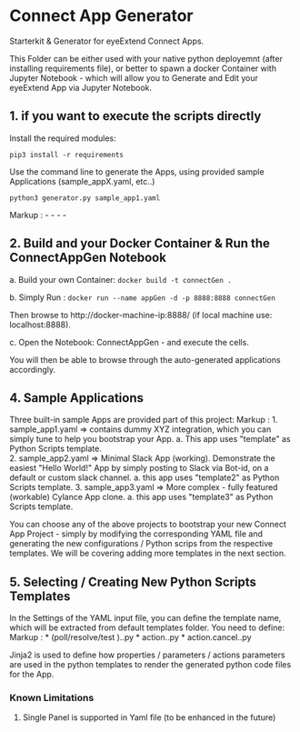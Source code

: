 # Connect App Generator
Starterkit & Generator for eyeExtend Connect Apps.   

This Folder can be either used with your native python deployemnt (after installing requirements file), or better to spawn a docker Container with Jupyter Notebook - which will allow you to Generate and Edit your eyeExtend App via Jupyter Notebook.

## 1. if you want to execute the scripts directly

Install the required modules:

 `pip3 install -r requirements`

Use the command line to generate the Apps, using provided sample Applications (sample_appX.yaml, etc..)

 `python3 generator.py sample_app1.yaml`

Markup :  - - - -

## 2. Build and your Docker Container & Run the ConnectAppGen Notebook

a. Build your own Container:
`docker build -t connectGen .`

b. Simply Run :
  `docker run --name appGen -d -p 8888:8888 connectGen`

 Then browse to http://docker-machine-ip:8888/ (if local machine use: localhost:8888).

c. Open the Notebook: ConnectAppGen - and execute the cells.

You will then be able to browse through the auto-generated applications accordingly.

## 4. Sample Applications

 Three built-in sample Apps are provided part of this project:
 Markup : 1. sample_app1.yaml => contains dummy XYZ integration, which you can simply tune to help you bootstrap your App.
            a. This app uses "template" as Python Scripts template.  
          2. sample_app2.yaml => Minimal Slack App (working). Demonstrate the easiest "Hello World!" App by simply posting to Slack via Bot-id, on a default or custom slack channel.
            a. this app uses "template2" as Python Scripts template.
          3. sample_app3.yaml => More complex - fully featured (workable) Cylance App clone.
            a. this app uses "template3" as Python Scripts template.

You can choose any of the above projects to bootstrap your new Connect App Project - simply by modifying the corresponding YAML file and generating the new configurations / Python scrips from the respective templates. We will be covering adding more templates in the next section.

## 5. Selecting / Creating New Python Scripts Templates

In the Settings of the YAML input file, you can define the template name, which will be extracted from default templates folder. You need to define:
  Markup : * (poll/resolve/test ).<templateName>.py
           * action.<templateName>.py
           * action.cancel.<templateName>.py

Jinja2 is used to define how properties / parameters / actions parameters are used in the python templates to render the generated python code files for the App.

### Known Limitations

 1. Single Panel is supported in Yaml file (to be enhanced in the future)
